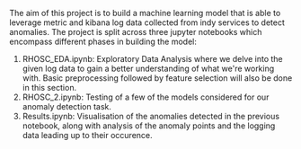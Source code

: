 The aim of this project is to build a machine learning model that is able to leverage metric and kibana log data collected from indy services to detect anomalies.
The project is split across three jupyter notebooks which encompass different phases in building the model:
1. RHOSC_EDA.ipynb: Exploratory Data Analysis where we delve into the given log data to gain a better understanding of what we're working with.
                    Basic preprocessing followed by feature selection will also be done in this section.
2. RHOSC_2.ipynb: Testing of a few of the models considered for our anomaly detection task.
3. Results.ipynb: Visualisation of the anomalies detected in the previous notebook, along with analysis of the anomaly points and the logging data leading up to their occurence. 
